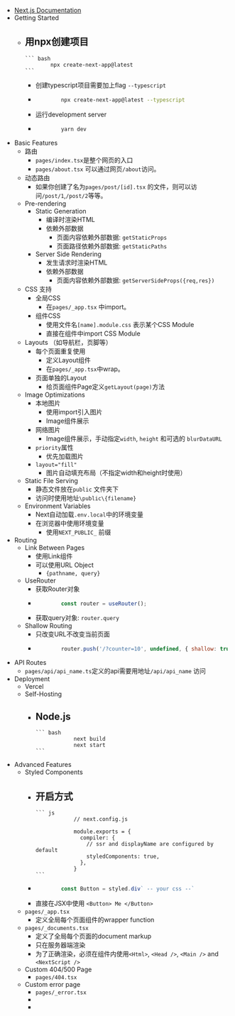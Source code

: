 - [Next.js Documentation](https://nextjs.org/docs)
- Getting Started
	- 用npx创建项目
		-
		  ``` bash
		  		  npx create-next-app@latest
		  ```
		- 创建typescript项目需要加上flag `--typescript`
		-
		  ``` bash
		  		  npx create-next-app@latest --typescript
		  ```
		- 运行development server
		-
		  ``` bash
		  		  yarn dev
		  ```
- Basic Features
	- 路由
		- `pages/index.tsx`是整个网页的入口
		- `pages/about.tsx` 可以通过网页`/about`访问。
	- 动态路由
		- 如果你创建了名为`pages/post/[id].tsx` 的文件，则可以访问`/post/1`,`/post/2`等等。
	- Pre-rendering
		- Static Generation
			- 编译时渲染HTML
			- 依赖外部数据
				- 页面内容依赖外部数据: `getStaticProps`
				- 页面路径依赖外部数据: `getStaticPaths`
		- Server Side Rendering
			- 发生请求时渲染HTML
			- 依赖外部数据
				- 页面内容依赖外部数据: `getServerSideProps({req,res})`
	- CSS 支持
		- 全局CSS
			- 在`pages/_app.tsx` 中import。
		- 组件CSS
			- 使用文件名`[name].module.css` 表示某个CSS Module
			- 直接在组件中import CSS Module
	- Layouts （如导航栏，页脚等）
		- 每个页面重复使用
			- 定义Layout组件
			- 在`pages/_app.tsx`中wrap。
		- 页面单独的Layout
			- 给页面组件Page定义`getLayout(page)`方法
	- Image Optimizations
		- 本地图片
			- 使用import引入图片
			- Image组件展示
		- 网络图片
			- Image组件展示，手动指定`width`, `height` 和可选的 `blurDataURL`
		- `priority`属性
			- 优先加载图片
		- `layout="fill"`
			- 图片自动填充布局（不指定width和height时使用）
	- Static File Serving
		- 静态文件放在`public` 文件夹下
		- 访问时使用地址`\public\{filename}`
	- Environment Variables
		- Next自动加载`.env.local`中的环境变量
		- 在浏览器中使用环境变量
			- 使用`NEXT_PUBLIC_` 前缀
- Routing
	- Link Between Pages
		- 使用Link组件
		- 可以使用URL Object
			- `{pathname, query}`
	- UseRouter
		- 获取Router对象
		-
		  ``` js
		  		  const router = useRouter();
		  ```
		- 获取query对象: `router.query`
	- Shallow Routing
		- 只改变URL不改变当前页面
		-
		  ``` js
		  		  router.push('/?counter=10', undefined, { shallow: true })
		  ```
- API Routes
	- `pages/api/api_name.ts`定义的api需要用地址`/api/api_name` 访问
- Deployment
	- Vercel
	- Self-Hosting
		- Node.js
			-
			  ``` bash
			  			  next build
			  			  next start
			  ```
- Advanced Features
	- Styled Components
		- 开启方式
			-
			  ``` js
			  			  // next.config.js
			  			  
			  			  module.exports = {
			  			    compiler: {
			  			      // ssr and displayName are configured by default
			  			      styledComponents: true,
			  			    },
			  			  }
			  ```
		-
		  ``` js
		  		  const Button = styled.div` -- your css --`
		  ```
		- 直接在JSX中使用 `<Button> Me </Button>`
	- `pages/_app.tsx`
		- 定义全局每个页面组件的wrapper function
	- `pages/_documents.tsx`
		- 定义了全局每个页面的document markup
		- 只在服务器端渲染
		- 为了正确渲染，必须在组件内使用`<Html>`, `<Head />`, `<Main />` and `<NextScript />`
	- Custom 404/500 Page
		- `pages/404.tsx`
	- Custom error page
		- `pages/_error.tsx`
		-
		-